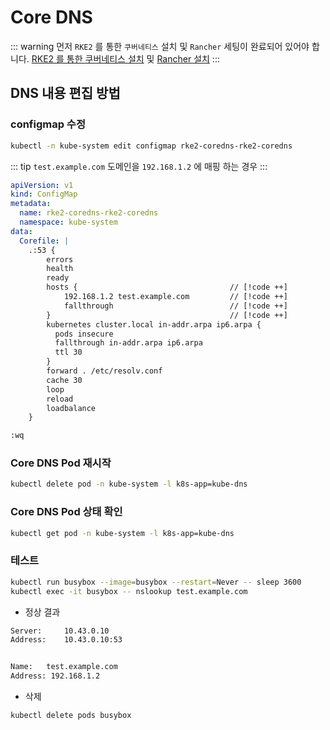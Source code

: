 # Core DNS
::: warning
먼저 `RKE2` 를 통한 `쿠버네티스` 설치 및 `Rancher` 세팅이 완료되어 있어야 합니다. [RKE2 를 통한 쿠버네티스 설치](/k8s/install/step1-master.md) 및 [Rancher 설치](/k8s/install/step3-rancher.md)
:::

## DNS 내용 편집 방법
### configmap 수정
``` bash
kubectl -n kube-system edit configmap rke2-coredns-rke2-coredns
```

::: tip
`test.example.com` 도메인을 `192.168.1.2` 에 매핑 하는 경우
:::

``` yaml
apiVersion: v1
kind: ConfigMap
metadata:
  name: rke2-coredns-rke2-coredns
  namespace: kube-system
data:
  Corefile: |
    .:53 {
        errors
        health
        ready
        hosts {                                  // [!code ++]
            192.168.1.2 test.example.com         // [!code ++]
            fallthrough                          // [!code ++]
        }                                        // [!code ++]
        kubernetes cluster.local in-addr.arpa ip6.arpa {
          pods insecure
          fallthrough in-addr.arpa ip6.arpa
          ttl 30
        }
        forward . /etc/resolv.conf
        cache 30
        loop
        reload
        loadbalance
    }
```

``` bash
:wq
```

### Core DNS Pod 재시작
``` bash
kubectl delete pod -n kube-system -l k8s-app=kube-dns
```

### Core DNS Pod 상태 확인
``` bash
kubectl get pod -n kube-system -l k8s-app=kube-dns
```

### 테스트
``` bash
kubectl run busybox --image=busybox --restart=Never -- sleep 3600
kubectl exec -it busybox -- nslookup test.example.com
```

* 정상 결과
``` txt
Server:		10.43.0.10
Address:	10.43.0.10:53


Name:	test.example.com
Address: 192.168.1.2

```

* 삭제
``` bash
kubectl delete pods busybox
```
